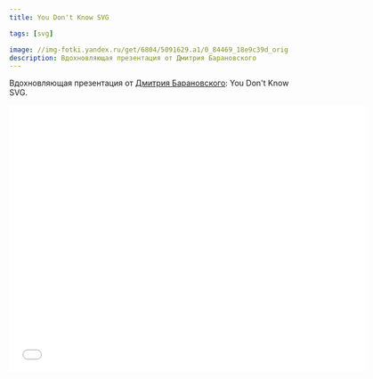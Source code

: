 ```yaml
---
title: You Don't Know SVG

tags: [svg]

image: //img-fotki.yandex.ru/get/6804/5091629.a1/0_84469_18e9c39d_orig
description: Вдохновляющая презентация от Дмитрия Барановского
---
```


Вдохновляющая презентация от <a href="https://twitter.com/DmitryBaranovsk">Дмитрия Барановского</a>: You Don't Know SVG.<!--more-->

<iframe width="640" height="480" src="//www.youtube.com/embed/SeLOt_BRAqc" frameborder="0" allowfullscreen></iframe>
